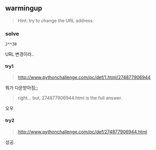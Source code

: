 ## warmingup

> Hint: try to change the URL address.

### solve
~~~
2**38
~~~
URL 변경이라..
#### try1
> http://www.pythonchallenge.com/pc/def/1.html/274877906944  

뭐가 다운받아짐;;   

> right... but, 274877906944.html is the full answer.  

오우  

#### try2
> http://www.pythonchallenge.com/pc/def/274877906944.html

성공. 
